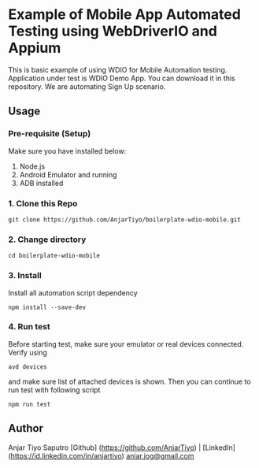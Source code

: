 # Example of Mobile App Automated Testing using WebDriverIO and Appium

<p>This is basic example of using WDIO for Mobile Automation testing. Application under test is WDIO Demo App. You can download it in this repository. We are automating Sign Up scenario. </p>

## Usage

### Pre-requisite (Setup)
Make sure you have installed below:
1. Node.js
2. Android Emulator and running
3. ADB installed

### 1. Clone this Repo
```
git clone https://github.com/AnjarTiyo/boilerplate-wdio-mobile.git
```

### 2. Change directory
```
cd boilerplate-wdio-mobile
```

### 3. Install
Install all automation script dependency
```
npm install --save-dev
```

### 4. Run test
Before starting test, make sure your emulator or real devices connected. Verify using
```
avd devices
```
and make sure list of attached devices is shown. Then you can continue to run test with following script
```
npm run test
```

## Author
Anjar Tiyo Saputro [Github] (https://github.com/AnjarTiyo) | [LinkedIn] (https://id.linkedin.com/in/anjartiyo)
<anjar.jog@gmail.com>